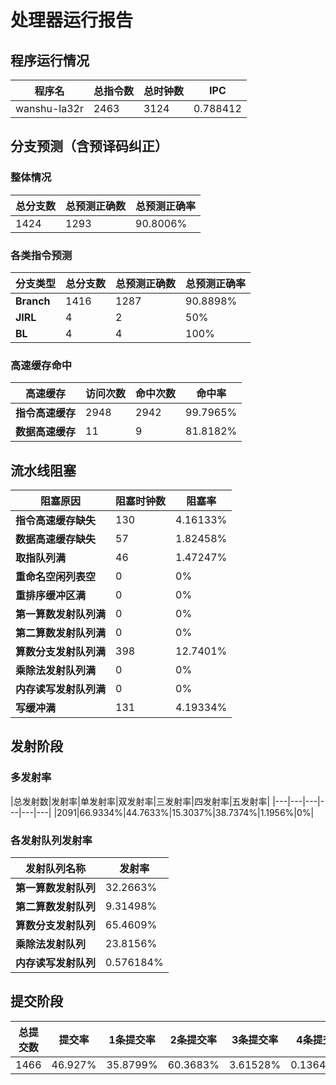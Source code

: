 # 处理器运行报告
## 程序运行情况
|程序名|总指令数|总时钟数|IPC|
|---|---|---|---|
|wanshu-la32r|2463|3124|0.788412|

## 分支预测（含预译码纠正）
### 整体情况
|总分支数|总预测正确数|总预测正确率|
|---|---|---|
|1424|1293|90.8006%|

### 各类指令预测
|分支类型|总分支数|总预测正确数|总预测正确率|
|---|---|---|---|
|**Branch**| 1416 | 1287 | 90.8898%|
|**JIRL**| 4 | 2 | 50%|
|**BL**| 4 | 4 | 100%|

### 高速缓存命中
|高速缓存|访问次数|命中次数|命中率|
|---|---|---|---|
|**指令高速缓存**| 2948 | 2942 | 99.7965%|
|**数据高速缓存**| 11 | 9 | 81.8182%|
## 流水线阻塞
|阻塞原因|阻塞时钟数|阻塞率|
|---|---|---|
|**指令高速缓存缺失**| 130 | 4.16133%|
|**数据高速缓存缺失**| 57 | 1.82458%|
|**取指队列满**| 46 | 1.47247%|
|**重命名空闲列表空**|0 | 0%|
|**重排序缓冲区满**|0 | 0%|
|**第一算数发射队列满**|0 | 0%|
|**第二算数发射队列满**|0 | 0%|
|**算数分支发射队列满**|398 | 12.7401%|
|**乘除法发射队列满**|0 | 0%|
|**内存读写发射队列满**|0 | 0%|
|**写缓冲满**|131 | 4.19334%|

## 发射阶段
### 多发射率
|总发射数|发射率|单发射率|双发射率|三发射率|四发射率|五发射率|
|---|---|---|---|---|---|
|2091|66.9334%|44.7633%|15.3037%|38.7374%|1.1956%|0%|

### 各发射队列发射率
|发射队列名称|发射率|
|---|---|
|**第一算数发射队列**|32.2663%|
|**第二算数发射队列**|9.31498%|
|**算数分支发射队列**|65.4609%|
|**乘除法发射队列**|23.8156%|
|**内存读写发射队列**|0.576184%|

## 提交阶段
|总提交数|提交率|1条提交率|2条提交率|3条提交率|4条提交率|
|---|---|---|---|---|---|
|1466|46.927%|35.8799%|60.3683%|3.61528%|0.136426%|
